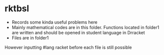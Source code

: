 # rktbsl
<ul>
<li>Records some kinda useful problems here</li>
<li>Mainly mathematical codes are in this folder. Functions located in folder1 are written and should be opened in student language in Drracket</li>
<li>Files are in folder1</li>
</ul>
However inputting #lang racket before each file is still possible
